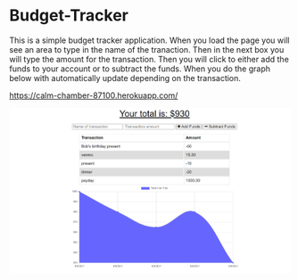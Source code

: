 # Budget-Tracker

This is a simple budget tracker application. When you load the page you will see an area to type in the name of the tranaction. Then in the next box you will type the amount for the transaction. Then you will click to either add the funds to your account or to subtract the funds. When you do the graph below with automatically update depending on the transaction. 


https://calm-chamber-87100.herokuapp.com/

<img src="./public/icons/screenShot.png" alt="screenshot of Budget-Tracker App">